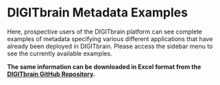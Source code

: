 # DIGITbrain Metadata Examples

Here, prospective users of the DIGITbrain platform can see complete examples of metadata
specifying various different applications that have already been deployed in DIGITbrain.
Please access the sidebar menu to see the currently available examples.

**The same information can be downloaded in Excel format from the [DIGITbrain GitHub Repository](https://github.com/DIGITbrain/digitbrain.github.io/tree/main/examples).**